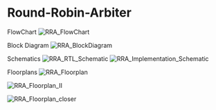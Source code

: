 # Round-Robin-Arbiter

FlowChart
![RRA_FlowChart](https://github.com/user-attachments/assets/e9b4a297-c99c-4282-a5af-1ad993ee3364)

Block Diagram
![RRA_BlockDiagram](https://github.com/user-attachments/assets/b1ac95cc-1d42-43c7-8bec-c465e791da2d)

Schematics
![RRA_RTL_Schematic](https://github.com/user-attachments/assets/3dcfa1c2-2ca9-4cfe-ae2a-77b23dbee201)
![RRA_Implementation_Schematic](https://github.com/user-attachments/assets/94cc84af-33de-49ab-97ae-59e1f684a09c)

Floorplans
![RRA_Floorplan](https://github.com/user-attachments/assets/9a046c01-d38d-4187-b259-8cb15c2086d0)

![RRA_Floorplan_II](https://github.com/user-attachments/assets/05fa7298-e384-495a-8ae3-a0d45b63167c)

![RRA_Floorplan_closer](https://github.com/user-attachments/assets/bef2b24c-49da-4880-981d-fe0c1c672784)
